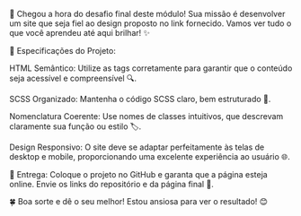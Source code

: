 🚀 Chegou a hora do desafio final deste módulo! Sua missão é desenvolver um site que seja fiel ao design proposto no link fornecido. Vamos ver tudo o que você aprendeu até aqui brilhar! ✨

🎯 Especificações do Projeto:

HTML Semântico: Utilize as tags corretamente para garantir que o conteúdo seja acessível e compreensível 🔍.

SCSS Organizado: Mantenha o código SCSS claro, bem estruturado 🎨.

Nomenclatura Coerente: Use nomes de classes intuitivos, que descrevam claramente sua função ou estilo 🏷️.

Design Responsivo: O site deve se adaptar perfeitamente às telas de desktop e mobile, proporcionando uma excelente experiência ao usuário 🌐.

📌 Entrega: Coloque o projeto no GitHub e garanta que a página esteja online. Envie os links do repositório e da página final 🌟.

🍀 Boa sorte e dê o seu melhor! Estou ansiosa para ver o resultado! 😊

